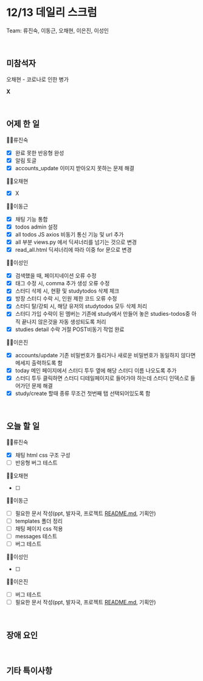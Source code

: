# 12/13 데일리 스크럼

Team: 류진숙, 이동근, 오채현, 이은진, 이성인

<br>

## 미참석자

오채현 - 코로나로 인한 병가

**X**

<br>

## 어제 한 일

👨‍💻류진숙

- [x]  완료 못한 반응형 완성
- [x]  알림 토글
- [x]  accounts_update 이미지 받아오지 못하는 문제 해결

👨‍💻오채현

- [x]  X

👨‍💻이동근

- [x]  채팅 기능 통합
- [x]  todos admin 설정
- [x]  all todos JS axios 비동기 통신 기능 및 url 추가
- [x]  all 부분 views.py 에서 딕셔너리를 넘기는 것으로 변경
- [x]  read_all.html 딕셔너리에 따라 이중 for 문으로 변경

👨‍💻이성인

- [x]  검색했을 때, 페이지네이션 오류 수정
- [x]  태그 수정 시, comma 추가 생성 오류 수정
- [x]  스터디 삭제 시, 현황 및 studytodos 삭제 체크
- [x]  방장 스터디 수락 시, 인원 제한 코드 오류 수정
- [x]  스터디 탈/강퇴 시, 해당 유저의 studytodos 모두 삭제 처리
- [x]  스터디 가입 수락이 된 멤버는 기존에 study에서 만들어 놓은 studies-todos중 아직 끝나지 않은것을 자동 생성되도록 처리
- [x]  studies detail 수락 거절 POST비동기 작업 완료

👨‍💻이은진

- [x]  accounts/update 기존 비밀번호가 틀리거나 새로운 비밀번호가 동일하지 않다면 메세지 출력하도록 함
- [x]  today 메인 페이지에서 스터디 투두 옆에 해당 스터디 이름 나오도록 추가
- [x]  스터디 투두 클릭하면 스터디 디테일페이지로 들어가야 하는데 스터디 인덱스로 들어가던 문제 해결
- [x]  study/create 할때 종류 무조건 첫번째 탭 선택되어있도록 함

<br>

## 오늘 할 일

👨‍💻류진숙

- [x]  채팅 html css 구조 구성
- [ ]  반응형 버그 테스트

👨‍💻오채현

- [ ]  

👨‍💻이동근

- [ ]  필요한 문서 작성(ppt, 발자국, 프로젝트 [README.md](http://README.md), 기획안)
- [ ]  templates 폴더 정리
- [ ]  채팅 페이지 css 적용
- [ ]  messages 테스트
- [ ]  버그 테스트

👨‍💻이성인

- [ ]  

👨‍💻이은진

- [ ]  버그 테스트
- [ ]  필요한 문서 작성(ppt, 발자국, 프로젝트 [README.md](http://README.md), 기획안)

<br>

## 장애 요인

<br>

## 기타 특이사항

